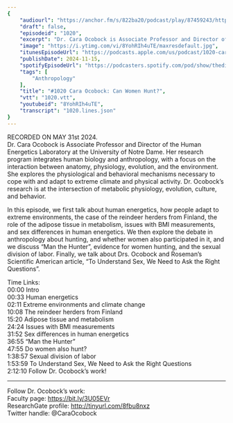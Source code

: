 ```yaml
---
{
	"audiourl": "https://anchor.fm/s/822ba20/podcast/play/87459243/https%3A%2F%2Fd3ctxlq1ktw2nl.cloudfront.net%2Fstaging%2F2024-4-31%2Fe9fff5fc-ec1e-f53d-aed0-a2d2dd948234.m4a",
	"draft": false,
	"episodeid": "1020",
	"excerpt": "Dr. Cara Ocobock is Associate Professor and Director of the Human Energetics Laboratory at the University of Notre Dame. Her research program integrates human biology and anthropology, with a focus on the interaction between anatomy, physiology, evolution, and the environment. She explores the physiological and behavioral mechanisms necessary to cope with and adapt to extreme climate and physical activity. Dr. Ocobock’s research is at the intersection of metabolic physiology, evolution, culture, and behavior.",
	"image": "https://i.ytimg.com/vi/8YohRIh4uTE/maxresdefault.jpg",
	"itunesEpisodeUrl": "https://podcasts.apple.com/us/podcast/1020-cara-ocobock-can-women-hunt/id1451347236?i=1000677119702&uo=4",
	"publishDate": 2024-11-15,
	"spotifyEpisodeUrl": "https://podcasters.spotify.com/pod/show/thedissenter/episodes/1020-Cara-Ocobock-Can-Women-Hunt-e2kbhvb",
	"tags": [
		"Anthropology"
	],
	"title": "#1020 Cara Ocobock: Can Women Hunt?",
	"vtt": "1020.vtt",
	"youtubeid": "8YohRIh4uTE",
	"transcript": "1020.lines.json"
}
---
```

RECORDED ON MAY 31st 2024.  
Dr. Cara Ocobock is Associate Professor and Director of the Human Energetics Laboratory at the University of Notre Dame. Her research program integrates human biology and anthropology, with a focus on the interaction between anatomy, physiology, evolution, and the environment. She explores the physiological and behavioral mechanisms necessary to cope with and adapt to extreme climate and physical activity. Dr. Ocobock’s research is at the intersection of metabolic physiology, evolution, culture, and behavior.

In this episode, we first talk about human energetics, how people adapt to extreme environments, the case of the reindeer herders from Finland, the role of the adipose tissue in metabolism, issues with BMI measurements, and sex differences in human energetics. We then explore the debate in anthropology about hunting, and whether women also participated in it, and we discuss “Man the Hunter”, evidence for women hunting, and the sexual division of labor. Finally, we talk about Drs. Ocobock and Roseman’s Scientific American article, “To Understand Sex, We Need to Ask the Right Questions”.

Time Links:  
<time>00:00</time> Intro  
<time>00:33</time> Human energetics  
<time>02:11</time> Extreme environments and climate change  
<time>10:08</time> The reindeer herders from Finland  
<time>15:20</time> Adipose tissue and metabolism  
<time>24:24</time> Issues with BMI measurements  
<time>31:52</time> Sex differences in human energetics  
<time>36:55</time> “Man the Hunter”  
<time>47:55</time> Do women also hunt?  
<time>1:38:57</time> Sexual division of labor  
<time>1:53:59</time> To Understand Sex, We Need to Ask the Right Questions  
<time>2:12:10</time> Follow Dr. Ocobock’s work!

---

Follow Dr. Ocobock’s work:  
Faculty page: https://bit.ly/3U05EVr  
ResearchGate profile: http://tinyurl.com/8fbu8nxz  
Twitter handle: @CaraOcobock
